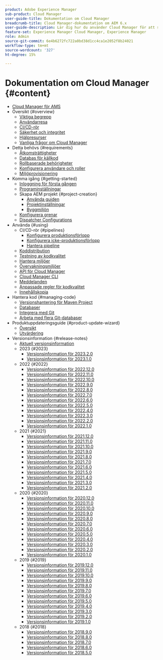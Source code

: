 ```yaml
---
product: Adobe Experience Manager
sub-product: Cloud Manager
user-guide-title: Dokumentation om Cloud Manager
breadcrumb-title: Cloud Manager-dokumentation om AEM 6.x
user-guide-description: Lär dig hur du använder Cloud Manager för att självhantera Adobe Experience Manager för AMS i molnet.
feature-set: Experience Manager Cloud Manager, Experience Manager
role: Admin
source-git-commit: 6e4b6272fc722a0bd38d1cc4ca1e2052f8b24021
workflow-type: tm+mt
source-wordcount: '327'
ht-degree: 15%

---
```



# Dokumentation om Cloud Manager {#content}

+ [Cloud Manager för AMS](introduction.md)
+ Översikt {#overview}
   + [Viktiga begrepp](overview/key-concepts.md)
   + [Användarresa](overview/user-journey.md)
   + [CI/CD-rör](overview/ci-cd-pipelines.md)
   + [Säkerhet och integritet](overview/security-and-privacy.md)
   + [Hjälpresurser](overview/help-resources.md)
   + [Vanliga frågor om Cloud Manager](overview/faqs.md)
+ Detta behövs {#requirements}
   + [Åtkomsträttigheter](requirements/access-rights.md)
   + [Databas för källkod](requirements/source-code-repository.md)
   + [Rollbaserade behörigheter](requirements/role-based-permissions.md)
   + [Konfigurera användare och roller](requirements/users-and-roles.md)
   + [Miljöprovisionering](requirements/environment-provisioning.md)
+ Komma igång {#getting-started}
   + [Inloggning för första gången](getting-started/first-time-login.md)
   + [Programinställningar](getting-started/program-setup.md)
   + Skapa AEM projekt {#project-creation}
      + [Använda guiden](getting-started/using-the-wizard.md)
      + [Projektinställningar](getting-started/project-setup.md)
      + [Byggmiljön](getting-started/build-environment.md)
   + [Konfigurera grenar](getting-started/configuring-branches.md)
   + [Dispatcher Configurations](getting-started/dispatcher-configurations.md)
+ Använda {#using}
   + CI/CD-rör {#pipelines}
      + [Konfigurera produktionsförlopp](using/production-pipelines.md)
      + [Konfigurera icke-produktionsförlopp](using/non-production-pipelines.md)
      + [Hantera pipeline](using/managing-pipelines.md)
   + [Koddistribution](using/code-deployment.md)
   + [Testning av kodkvalitet](using/code-quality-testing.md)
   + [Hantera miljöer](using/managing-environments.md)
   + [Övervakningsmiljöer](using/monitoring-environments.md)
   + [API för Cloud Manager](https://developer.adobe.com/experience-cloud/cloud-manager/reference/api/)
   + [Cloud Manager CLI](https://github.com/adobe/aio-cli-plugin-cloudmanager/blob/main/README.md)
   + [Meddelanden](using/notifications.md)
   + [Anpassade regler för kodkvalitet](using/custom-code-quality-rules.md)
   + [Innehållskopia](using/content-copy.md)
+ Hantera kod {#managing-code}
   + [Versionshantering för Maven Project](managing-code/maven-project-version.md)
   + [Databaser](managing-code/repositories.md)
   + [Integrera med Git](managing-code/git-integration.md)
   + [Arbeta med flera Git-databaser](managing-code/multiple-git-repos.md)
+ Produktuppdateringsguide {#product-update-wizard}
   + [Översikt](product-update-wizard/overview.md)
   + [Utvärdering](product-update-wizard/evaluation.md)
+ Versionsinformation {#release-notes}
   + [Aktuell versionsinformation](release-notes/current.md)
   + 2023 {#2023}
      + [Versionsinformation för 2023.2.0](release-notes/2023/2023-2-0.md)
      + [Versionsinformation för 2023.1.0](release-notes/2023/2023-1-0.md)
   + 2022 {#2022}
      + [Versionsinformation för 2022.12.0](release-notes/2022/2022-12-0.md)
      + [Versionsinformation för 2022.11.0](release-notes/2022/2022-11-0.md)
      + [Versionsinformation för 2022.10.0](release-notes/2022/2022-10-0.md)
      + [Versionsinformation för 2022.9.0](release-notes/2022/2022-9-0.md)
      + [Versionsinformation för 2022.8.0](release-notes/2022/2022-8-0.md)
      + [Versionsinformation för 2022.7.0](release-notes/2022/2022-7-0.md)
      + [Versionsinformation för 2022.6.0](release-notes/2022/2022-6-0.md)
      + [Versionsinformation för 2022.5.0](release-notes/2022/2022-5-0.md)
      + [Versionsinformation för 2022.4.0](release-notes/2022/2022-4-0.md)
      + [Versionsinformation för 2022.3.0](release-notes/2022/2022-3-0.md)
      + [Versionsinformation för 2022.2.0](release-notes/2022/2022-2-0.md)
      + [Versionsinformation för 2022.1.0](release-notes/2022/2022-1-0.md)
   + 2021 {#2021}
      + [Versionsinformation för 2021.12.0](release-notes/2021/2021-12-0.md)
      + [Versionsinformation för 2021.11.0](release-notes/2021/2021-11-0.md)
      + [Versionsinformation för 2021.10.0](release-notes/2021/2021-10-0.md)
      + [Versionsinformation för 2021.9.0](release-notes/2021/2021-9-0.md)
      + [Versionsinformation för 2021.8.0](release-notes/2021/2021-8-0.md)
      + [Versionsinformation för 2021.7.0](release-notes/2021/2021-7-0.md)
      + [Versionsinformation för 2021.6.0](release-notes/2021/2021-6-0.md)
      + [Versionsinformation för 2021.5.0](release-notes/2021/2021-5-0.md)
      + [Versionsinformation för 2021.4.0](release-notes/2021/2021-4-0.md)
      + [Versionsinformation för 2021.3.0](release-notes/2021/2021-3-0.md)
      + [Versionsinformation för 2021.2.0](release-notes/2021/2021-2-0.md)
   + 2020 {#2020}
      + [Versionsinformation för 2020.12.0](release-notes/2020/2020-12-0.md)
      + [Versionsinformation för 2020.11.0](release-notes/2020/2020-11-0.md)
      + [Versionsinformation för 2020.10.0](release-notes/2020/2020-10-0.md)
      + [Versionsinformation för 2020.9.0](release-notes/2020/2020-9-0.md)
      + [Versionsinformation för 2020.8.0](release-notes/2020/2020-8-0.md)
      + [Versionsinformation för 2020.7.0](release-notes/2020/2020-7-0.md)
      + [Versionsinformation för 2020.6.0](release-notes/2020/2020-6-0.md)
      + [Versionsinformation för 2020.5.0](release-notes/2020/2020-5-0.md)
      + [Versionsinformation för 2020.4.0](release-notes/2020/2020-4-0.md)
      + [Versionsinformation för 2020.3.0](release-notes/2020/2020-3-0.md)
      + [Versionsinformation för 2020.2.0](release-notes/2020/2020-2-0.md)
      + [Versionsinformation för 2020.1.0](release-notes/2020/2020-1-0.md)
   + 2019 {#2019}
      + [Versionsinformation för 2019.12.0](release-notes/2019/2019-12-0.md)
      + [Versionsinformation för 2019.11.0](release-notes/2019/2019-11-0.md)
      + [Versionsinformation för 2019.10.0](release-notes/2019/2019-10-0.md)
      + [Versionsinformation för 2019.9.0](release-notes/2019/2019-9-0.md)
      + [Versionsinformation för 2019.8.0](release-notes/2019/2019-8-0.md)
      + [Versionsinformation för 2019.7.0](release-notes/2019/2019-7-0.md)
      + [Versionsinformation för 2019.6.0](release-notes/2019/2019-6-0.md)
      + [Versionsinformation för 2019.5.0](release-notes/2019/2019-5-0.md)
      + [Versionsinformation för 2019.4.0](release-notes/2019/2019-4-0.md)
      + [Versionsinformation för 2019.3.0](release-notes/2019/2019-3-0.md)
      + [Versionsinformation för 2019.2.0](release-notes/2019/2019-2-0.md)
      + [Versionsinformation för 2019.1.0](release-notes/2019/2019-1-0.md)
   + 2018 {#2018}
      + [Versionsinformation för 2018.9.0](release-notes/2018/2018-9-0.md)
      + [Versionsinformation för 2018.8.0](release-notes/2018/2018-8-0.md)
      + [Versionsinformation för 2018.7.0](release-notes/2018/2018-7-0.md)
      + [Versionsinformation för 2018.6.0](release-notes/2018/2018-6-0.md)
      + [Versionsinformation för 2018.5.0](release-notes/2018/2018-5-0.md)
